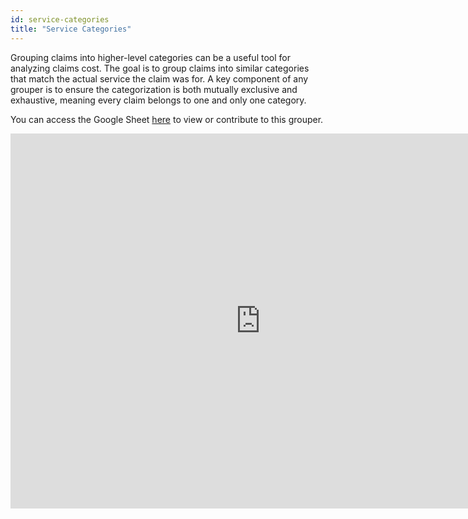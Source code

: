 ```yaml
---
id: service-categories
title: "Service Categories"
---
```

Grouping claims into higher-level categories can be a useful tool for analyzing claims cost.  The goal is to group claims into similar categories that match the actual service the claim was for.  A key component of any grouper is to ensure the categorization is both mutually exclusive and exhaustive, meaning every claim belongs to one and only one category.

You can access the Google Sheet [here](https://docs.google.com/spreadsheets/d/1BgTEOdq54yeoIgMs7Hl-nqiB0ri19fmGJqAXKvME7BM/edit?usp=sharing) to view or contribute to this grouper.

<iframe src="https://docs.google.com/spreadsheets/d/e/2PACX-1vTsZ3P2bpz-U3Rm5kSxCtj6FbpKFQPrRsvwcmkZ418t1EM1looqOOMVMe-yrTzTbBim6I1j_V7AAH4D/pubhtml?widget=true&amp;headers=false" frameborder="0" width="800" height="600" allowfullscreen="true" mozallowfullscreen="true" webkitallowfullscreen="true"></iframe>